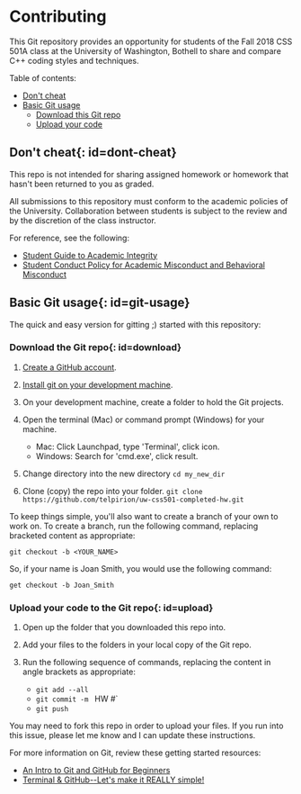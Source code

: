 # Contributing

This Git repository provides an opportunity for
students of the Fall 2018 CSS 501A class at the
University of Washington, Bothell to share and
compare C++ coding styles and techniques.

Table of contents:

  * [Don't cheat](#dont-cheat)
  * [Basic Git usage](#git-usage)
     - [Download this Git repo](#download)
     - [Upload your code](#upload)

## Don't cheat{: id=dont-cheat}

This repo is not intended for sharing assigned homework
or homework that hasn't been returned to you as graded.

All submissions to this repository must conform to
the academic policies of the University. Collaboration
between students is subject to the review and by
the discretion of the class instructor.

For reference, see the following:

  * [Student Guide to Academic Integrity](https://www.uwb.edu/academic-affairs/policies/studentconduct/student-guide)
  * [Student Conduct Policy for Academic Misconduct and Behavioral Misconduct](https://www.uwb.edu/studentaffairs/studentconduct/student-misconduct/academic-misconduct)

## Basic Git usage{: id=git-usage}

The quick and easy version for gitting ;) started
with this repository:

### Download the Git repo{: id=download}

  1. [Create a GitHub account](https://github.com/join).
  1. [Install git on your development machine](https://git-scm.com/book/en/v2/Getting-Started-Installing-Git).
  1. On your development machine, create a folder to
     hold the Git projects.
  1. Open the terminal (Mac) or command prompt (Windows)
     for your machine.

     * Mac: Click Launchpad, type 'Terminal', click icon.
     * Windows: Search for 'cmd.exe', click result.

  1. Change directory into the new directory
     `cd my_new_dir`
  1. Clone (copy) the repo into your folder.
     `git clone https://github.com/telpirion/uw-css501-completed-hw.git`

To keep things simple, you'll also want to create a
branch of your own to work on. To create a branch,
run the following command, replacing bracketed content
as appropriate:

`git checkout -b <YOUR_NAME>`

So, if your name is Joan Smith, you would use the
following command:

`get checkout -b Joan_Smith`

### Upload your code to the Git repo{: id=upload}

  1. Open up the folder that you downloaded this repo
     into.
  1. Add your files to the folders in your local copy
     of the Git repo.
  1. Run the following sequence of commands, replacing
     the content in angle brackets as appropriate:

     * `git add --all`
     * `git commit -m `<YOUR NAME> HW #<NUMBER>`
     * `git push`

You may need to fork this repo in order to upload
your files. If you run into this issue, please let
me know and I can update these instructions.

For more information on Git, review these getting
started resources:

  * [An Intro to Git and GitHub for Beginners](https://product.hubspot.com/blog/git-and-github-tutorial-for-beginners)
  * [Terminal & GitHub--Let's make it REALLY simple!](https://medium.com/career-change-coder/command-line-terminal-github-lets-make-it-really-simple-b47280341354)
